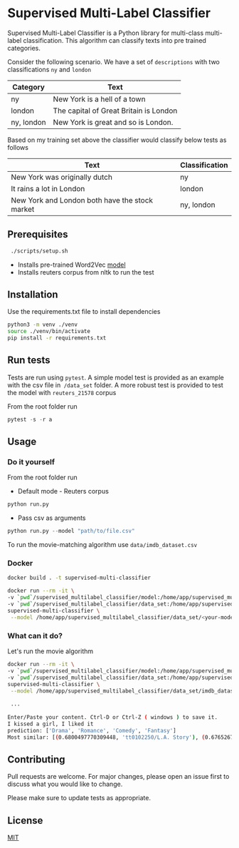 # Supervised Multi-Label Classifier

Supervised Multi-Label Classifier is a Python library for multi-class multi-label classification. This algorithm can classify texts into pre trained categories.

Consider the following scenario. We have a set of `descriptions` with two classifications `ny` and `london`

| Category   | Text                                   |
| ---------- | -------------------------------------- |
| ny         | New York is a hell of a town           |
| london     | The capital of Great Britain is London |
| ny, london | New York is great and so is London.    |

Based on my training set above the classifier would classify below tests as follows

| Text                                           | Classification |
| ---------------------------------------------- | -------------- |
| New York was originally dutch                  | ny             |
| It rains a lot in London                       | london         |
| New York and London both have the stock market | ny, london     |

## Prerequisites

```bash
 ./scripts/setup.sh
```
- Installs pre-trained Word2Vec [model](https://code.google.com/archive/p/word2vec/)
- Installs reuters corpus from nltk to run the test

## Installation

Use the requirements.txt file to install dependencies

```bash
python3 -m venv ./venv
source ./venv/bin/activate  
pip install -r requirements.txt
```

## Run tests

Tests are run using `pytest`. A simple model test is provided as an example with the csv file in` /data_set` folder.
A more robust test is provided to test the model with `reuters_21578` corpus

From the root folder run

```python
pytest -s -r a
```

## Usage

### Do it yourself
From the root folder run

- Default mode - Reuters corpus

```python
python run.py
```

- Pass csv as arguments

```python
python run.py --model "path/to/file.csv"
```

To run the movie-matching algorithm use `data/imdb_dataset.csv`

### Docker

```bash
docker build . -t supervised-multi-classifier

docker run --rm -it \
-v `pwd`/supervised_multilabel_classifier/model:/home/app/supervised_multilabel_classifier/model \
-v `pwd`/supervised_multilabel_classifier/data_set:/home/app/supervised_multilabel_classifier/data_set \
supervised-multi-classifier \
 --model /home/app/supervised_multilabel_classifier/data_set/<your-model>.csv
```
### What can it do?

Let's run the movie algorithm

```bash
docker run --rm -it \
-v `pwd`/supervised_multilabel_classifier/model:/home/app/supervised_multilabel_classifier/model \
-v `pwd`/supervised_multilabel_classifier/data_set:/home/app/supervised_multilabel_classifier/data_set \
supervised-multi-classifier \
 --model /home/app/supervised_multilabel_classifier/data_set/imdb_dataset.csv
 
 ...
 
Enter/Paste your content. Ctrl-D or Ctrl-Z ( windows ) to save it.
I kissed a girl, I liked it
prediction: ['Drama', 'Romance', 'Comedy', 'Fantasy']
Most similar: [(0.6800497770309448, 'tt0102250/L.A. Story'), (0.6765267848968506, 'tt0386005/New Police Story'), (0.6711339950561523, 'tt0338763/Battle Royale II'), (0.669927179813385, 'tt0101507/Boyz n the Hood'), (0.6669382452964783, 'tt0258068/The Quiet American')]

```

## Contributing

Pull requests are welcome. For major changes, please open an issue first to discuss what you would like to change.

Please make sure to update tests as appropriate.

## License

[MIT](https://choosealicense.com/licenses/mit/)
